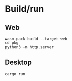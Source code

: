 # Build/run
## Web
```
wasm-pack build --target web
cd pkg
python3 -m http.server
```

## Desktop
```
cargo run
```
